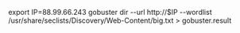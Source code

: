 
export IP=88.99.66.243
gobuster dir --url http://$IP --wordlist /usr/share/seclists/Discovery/Web-Content/big.txt > gobuster.result
